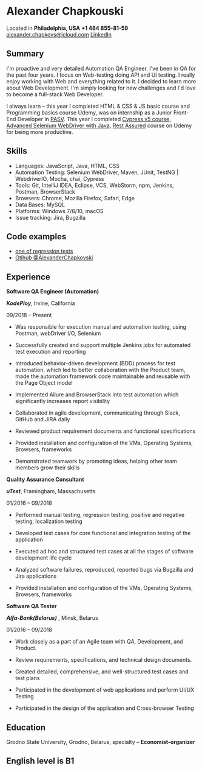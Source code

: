 

# Alexander Chapkouski

Located in **Philadelphia, USA**
**+1 484 855-81-59**
alexander.chapkovs@icloud.com
[LinkedIn](https://www.linkedin.com/in/alexchapko/)


## Summary

I'm proactive and very detailed Automation QA Engineer. I've been in QA for the past four years. I focus on Web-testing doing API and UI testing. I really enjoy working with Web and everything related to it. I decided to learn more about Web Development. I'm simply looking for new challenges and I'd love to become a full-stack Web Developer. 

I always learn – this year I completed HTML & CSS & JS basic course and Programming basics course Udemy, was on internship as a Junior Front-End Developer in [PASV](https://app.pasv.us/). This year I completed  [Cypress v5 course](https://www.udemy.com/course/cypress-io-master-class/learn/lecture/20591654#questions), [Advanced Selenium WebDriver with Java](https://www.udemy.com/course/advanced-selenium-webdriver/learn/lecture/12167038?start=0#overview), [Rest Assured](https://www.udemy.com/course/rest-assured-for-beginners/learn/lecture/18347678?start=0#overview)    course on Udemy for being more productive.



## Skills


- Languages: JavaScript, Java, HTML, CSS  
- Automation Testing: Selenium WebDriver, Maven, JUnit, TestNG | WebdriverIO, Mocha, chai, Cypress  
- Tools: Git, IntelliJ IDEA, Eclipse, VCS, WebStorm, npm, Jenkins, Postman, BrowserStack  
- Browsers: Chrome, Mozilla Firefox, Safari, Edge  
- Data Bases: MySQL  
- Platforms: Windows 7/8/10, macOS  
- Issue tracking: Jira, Bugzilla

## Code examples

-  [one of regression tests](https://github.com/AlexanderChapkovski/Azure_Test/blob/master/20602/specs/regression/settingsProfile.spec.js)
-   [Gtihub @AlexanderChapkovski](https://github.com/AlexanderChapkovski)

## Experience

**Software QA Engineer (Automation)**

***KodePloy***, Irvine, California

09/2018 – Present

 - Was responsible for execution manual and automation testing, using Postman, webDriver I/O, Selenium

- Successfully created and support multiple Jenkins jobs for automated test execution and reporting

- Introduced behavior-driven development (BDD) process for test automation, which led to better collaboration with the Product team, made the automation framework code maintainable and reusable with the Page Object model

- Implemented Allure and BrowserStack into test automation which significantly increases report visibility

- Collaborated in agile development, communicating through Slack, GitHub and JIRA daily

- Reviewed product requirement documents and functional specifications

- Provided installation and configuration of the VMs, Operating Systems, Browsers, frameworks

- Demonstrated teamwork by promoting ideas, helping other team members grow their skills

**Quality Assurance Consultant**

***uTest***, Framingham, Massachusetts

01/2016 – 09/2018

 - Performed manual testing, regression testing, positive and negative testing, localization testing

- Developed test cases for core functional and integration testing of the application

 - Executed ad hoc and structured test cases at all the stages of software development life cycle

- Analyzed software failures, reproduced, reported bugs via Bugzilla and Jira applications

- Provided installation and configuration of the VMs, Operating Systems, Browsers, frameworks

**Software QA Tester**

***Alfa-Bank(Belarus)*** , Minsk, Belarus

01/2016 – 09/2018

- Work closely as a part of an Agile team with QA, Development, and Product.

- Review requirements, specifications, and technical design documents.

- Created detailed, comprehensive, and well-structured test cases and test plans

 - Participated in the development of web applications and perform UI/UX Testing

- Participated in the design of the application and Cross-browser Testing


## Education


Grodno State University, Grodno, Belarus, specialty – **Economist-organizer**

## English level is B1